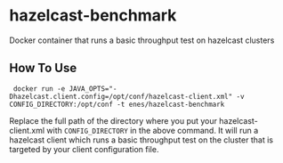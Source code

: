# hazelcast-benchmark
Docker container that runs a basic throughput test on hazelcast clusters

## How To Use
	 docker run -e JAVA_OPTS="-Dhazelcast.client.config=/opt/conf/hazelcast-client.xml" -v CONFIG_DIRECTORY:/opt/conf -t enes/hazelcast-benchmark


Replace the full path of the directory where you put your hazelcast-client.xml with `CONFIG_DIRECTORY` in the above command. It will run a hazelcast client which runs a basic throughput test on the cluster that is targeted by your client configuration file.
